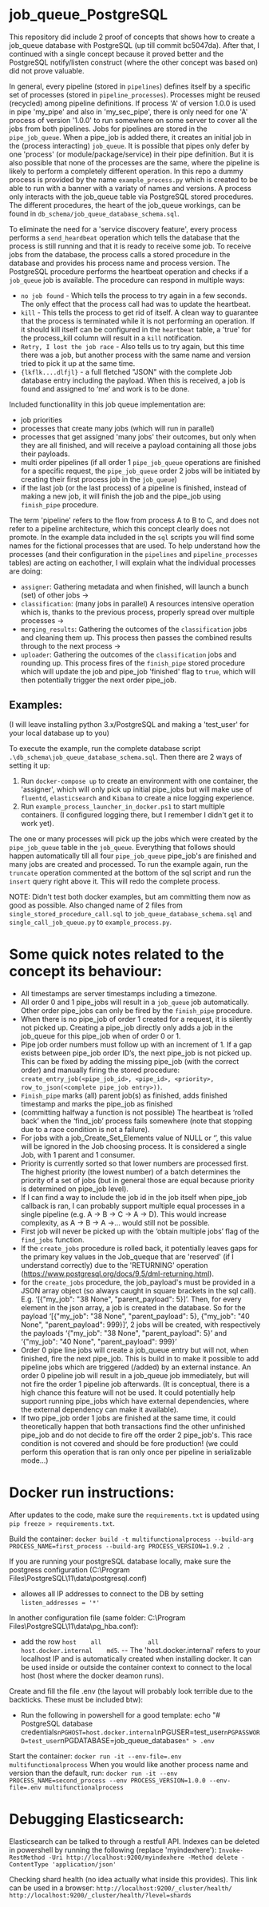 # job_queue_PostgreSQL
This repository did include 2 proof of concepts that shows how to create a job_queue database with PostgreSQL (up till commit bc5047da).
After that, I continued with a single concept because it proved better and the PostgreSQL notify/listen construct (where the other concept was based on) did not prove valuable.

In general, every pipeline (stored in `pipelines`) defines itself by a specific set of processes (stored in `pipeline_processes`). Processes might be reused (recycled) among pipeline definitions. If process 'A' of version 1.0.0 is used in pipe 'my_pipe' and also in 'my_sec_pipe', there is only need for one 'A' process of version '1.0.0' to run somewhere on some server to cover all the jobs from both pipelines. Jobs for pipelines are stored in the `pipe_job_queue`. When a pipe_job is added there, it creates an initial job in the (process interacting) `job_queue`. It is possible that pipes only defer by one 'process' (or module/package/service) in their pipe definition. But it is also possible that none of the processes are the same, where the pipeline is likely to perform a completely different operation. In this repo a dummy process is provided by the name `example_process.py` which is created to be able to run with a banner with a variaty of names and versions. A process only interacts with the job_queue table via PostgreSQL stored procedures. The different procedures, the heart of the job_queue workings, can be found in `db_schema/job_queue_database_schema.sql`.

To eliminate the need for a 'service discovery feature', every process performs a `send_heardbeat` operation which tells the database that the process is still running and that it is ready to receive some job. To receive jobs from the database, the process calls a stored procedure in the database and provides his process name and process version. The PostgreSQL procedure performs the heartbeat operation and checks if a `job_queue` job is available. The procedure can respond in multiple ways:
* `no job found` - Which tells the process to try again in a few seconds. The only effect that the process call had was to update the heartbeat.
* `kill` - This tells the process to get rid of itself. A clean way to guarantee that the process is terminated while it is not performing an operation. If it should kill itself can be configured in the `heartbeat` table, a 'true' for the process_kill column will result in a `kill` notification.
* `Retry, I lost the job race` - Also tells us to try again, but this time there was a job, but another process with the same name and version tried to pick it up at the same time.
* `{lkflk....dlfjl}` - a full fletched "JSON" with the complete Job database entry including the payload. When this is received, a job is found and assigned to ‘me’ and work is to be done.

Included functionallity in this job queue implementation are:
- job priorities
- processes that create many jobs (which will run in parallel)
- processes that get assigned 'many jobs' their outcomes, but only when they are all finished, and will receive a payload containing all those jobs their payloads.
- multi order pipelines (if all order 1 `pipe_job_queue` operations are finished for a specific request, the `pipe_job_queue` order 2 jobs will be initiated by creating their first process job in the `job_queue`)
- if the last job (or the last process) of a pipeline is finished, instead of making a new job, it will finish the job and the pipe_job using `finish_pipe` procedure.

The term 'pipeline' refers to the flow from process A to B to C, and does not refer to a pipeline architecture, which this concept clearly does not promote. In the example data included in the `sql` scripts you will find some names for the fictional processes that are used. To help understand how the processes (and their configuration in the `pipelines` and `pipeline_processes` tables) are acting on eachother, I will explain what the individual processes are doing:
- `assigner`: Gathering metadata and when finished, will launch a bunch (set) of other jobs ->
- `classification`: (many jobs in parallel) A resources intensive operation which is, thanks to the previous process, properly spread over multiple processes ->
- `merging_results`: Gathering the outcomes of the `classification` jobs and cleaning them up. This process then passes the combined results through to the next process -> 
- `uploader`: Gathering the outcomes of the `classification` jobs and rounding up. This process fires of the `finish_pipe` stored procedure which will update the job and pipe_job 'finished' flag to `true`, which will then potentially trigger the next order pipe_job.

## Examples:
(I will leave installing python 3.x/PostgreSQL and making a 'test_user' for your local database up to you)

To execute the example, run the complete database script `.\db_schema\job_queue_database_schema.sql`. Then there are 2 ways of setting it up:
1. Run `docker-compose up` to create an environment with one container, the 'assigner', which will only pick up initial pipe_jobs but will make use of `fluentd`, `elasticsearch` and `Kibana` to create a nice logging experience.
2. Run `example_process_launcher_in_docker.ps1` to start multiple containers. (I configured logging there, but I remember I didn't get it to work yet).

The one or many processes will pick up the jobs which were created by the `pipe_job_queue` table in the `job_queue`. Everything that follows should happen automatically till all four `pipe_job_queue` pipe_job's are finished and many jobs are created and processed. To run the example again, run the `truncate` operation commented at the bottom of the sql script and run the `insert` query right above it. This will redo the complete process.

NOTE: Didn't test both docker examples, but am committing them now as good as possible. Also changed name of 2 files from `single_stored_procedure_call.sql` to `job_queue_database_schema.sql` and `single_call_job_queue.py` to `example_process.py`.

# Some quick notes related to the concept its behaviour:

- All timestamps are server timestamps including a timezone.
- All order 0 and 1 pipe_jobs will result in a `job_queue` job automatically. Other order pipe_jobs can only be fired by the `finish_pipe` procedure.
- When there is no pipe_job of order 1 created for a request, it is silently not picked up. Creating a pipe_job directly only adds a job in the job_queue for this pipe_job when of order 0 or 1.
- Pipe job order numbers must follow up with an increment of 1. If a gap exists between pipe_job order ID’s, the next pipe_job is not picked up. This can be fixed by adding the missing pipe_job (with the correct order) and manually firing the stored procedure: `create_entry_job(<pipe_job_id>, <pipe_id>, <priority>, row_to_json(<complete pipe_job entry>))`.
- `Finish_pipe` marks (all) parent job(s) as finished, adds finished timestamp and marks the pipe_job as finished
- (committing halfway a function is not possible) The heartbeat is ‘rolled back’ when the ‘find_job’ process fails somewhere (note that stopping due to a race condition is not a failure).
- For jobs with a job_Create_Set_Elements value of NULL or ‘’, this value will be ignored in the Job choosing process. It is considered a single Job, with 1 parent and 1 consumer.
- Priority is currently sorted so that lower numbers are processed first. The highest priority (the lowest number) of a batch determines the priority of a set of jobs (but in general those are equal because priority is determined on pipe_job level).
- If I can find a way to include the job id in the job itself when pipe_job callback is ran, I can probably support multiple equal processes in a single pipeline (e.g. A -> B -> C -> A -> D). This would increase complexity, as A -> B -> A ->… would still not be possible.
- First job will never be picked up with the ‘obtain multiple jobs’ flag of the `find_jobs` function.
- If the `create_jobs` procedure is rolled back, it potentially leaves gaps for the primary key values in the Job_queque that are 'reserved' (if I understand correctly) due to the 'RETURNING' operation (https://www.postgresql.org/docs/9.5/dml-returning.html).
- for the `create_jobs` procedure, the job_payload's must be provided in a JSON array object (so always caught in square brackets in the sql call). E.g. ‘[{"my_job": "38 None", "parent_payload": 5}]’. Then, for every element in the json array, a job is created in the database. So for the payload ‘[{"my_job": "38 None", "parent_payload": 5}, {"my_job": "40 None", "parent_payload": 999}]’, 2 jobs will be created, with respectively the payloads ‘{"my_job": "38 None", "parent_payload": 5}’ and ‘{"my_job": "40 None", "parent_payload": 999}’
- Order 0 pipe line jobs will create a job_queue entry but will not, when finished, fire the next pipe_job. This is build in to make it possible to add pipeline jobs which are triggered (/added) by an external instance. An order 0 pipeline job will result in a job_queue job immediately, but will not fire the order 1 pipeline job afterwards. (It is conceptual, there is a high chance this feature will not be used. It could potentially help support running pipe_jobs which have external dependencies, where the external dependency can make it available).
- If two pipe_job order 1 jobs are finished at the same time, it could theoretically happen that both transactions find the other unfinished pipe_job and do not decide to fire off the order 2 pipe_job's. This race condition is not covered and should be fore production! (we could perform this operation that is ran only once per pipeline in serializable mode...)

# Docker run instructions: 

After updates to the code, make sure the `requirements.txt` is updated using `pip freeze > requirements.txt`.

Build the container:
	`docker build -t multifunctionalprocess --build-arg PROCESS_NAME=first_process --build-arg PROCESS_VERSION=1.9.2 .`

If you are running your postgreSQL database locally, make sure the postgress configuration (C:\Program Files\PostgreSQL\11\data\postgresql.conf)
- allowes all IP addresses to connect to the DB by setting `listen_addresses = '*'`

In another configuration file (same folder: C:\Program Files\PostgreSQL\11\data\pg_hba.conf):
- add the row `host    all             all             host.docker.internal    md5`.
-- The 'host.docker.internal' refers to your localhost IP and is automatically created when installing docker. It can be used inside or outside the container context to connect to the local host (host where the docker deamon runs).

Create and fill the file .env (the layout will probably look terrible due to the backticks. These must be included btw):
- Run the following in powershell for a good template: echo "# PostgreSQL database credentials`nPGHOST=host.docker.internal`nPGUSER=test_user`nPGPASSWORD=test_user`nPGDATABASE=job_queue_database`n" > .env`

Start the container:
	`docker run -it --env-file=.env multifunctionalprocess`
When you would like another process name and version than the default, run:
	`docker run -it --env PROCESS_NAME=second_process --env PROCESS_VERSION=1.0.0 --env-file=.env multifunctionalprocess`


# Debugging Elasticsearch:
Elasticsearch can be talked to through a restfull API. Indexes can be deleted in powershell by running the following (replace 'myindexhere'):
`Invoke-RestMethod -Uri http://localhost:9200/myindexhere -Method delete -ContentType 'application/json'`

Checking shard health (no idea actually what inside this provides). This link can be used in a browser:
`http://localhost:9200/_cluster/health/`
`http://localhost:9200/_cluster/health/?level=shards`


